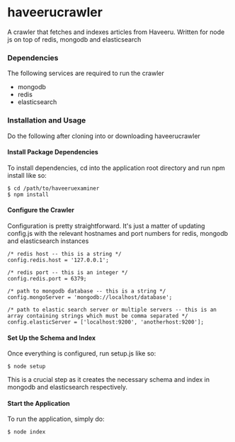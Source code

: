 # haveerucrawler
A crawler that fetches and indexes articles from Haveeru. Written for node js on top of redis, mongodb and elasticsearch

### Dependencies
The following services are required to run the crawler

* mongodb
* redis
* elasticsearch

### Installation and Usage

Do the following after cloning into or downloading haveerucrawler

#### Install Package Dependencies

To install dependencies, cd into the application root directory and run npm install like so:

```
$ cd /path/to/haveeruexaminer
$ npm install
```

#### Configure the Crawler

Configuration is pretty straightforward. It's just a matter of updating config.js with the relevant hostnames and port numbers for redis, mongodb and elasticsearch instances

```
/* redis host -- this is a string */
config.redis.host = '127.0.0.1';

/* redis port -- this is an integer */
config.redis.port = 6379;

/* path to mongodb database -- this is a string */
config.mongoServer = 'mongodb://localhost/database';

/* path to elastic search server or multiple servers -- this is an array containing strings which must be comma separated */
config.elasticServer = ['localhost:9200', 'anotherhost:9200'];
```

#### Set Up the Schema and Index

Once everything is configured, run setup.js like so:

```
$ node setup
```
This is a crucial step as it creates the necessary schema and index in mongodb and elasticsearch respectively.

#### Start the Application
To run the application, simply do:

```
$ node index
```
